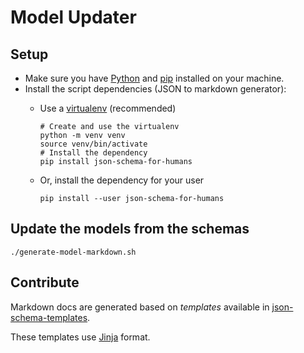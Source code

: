 # Model Updater


## Setup

- Make sure you have [Python](https://www.python.org/downloads/) and [pip](https://pip.pypa.io/en/stable/installation/) installed on your machine.
- Install the script dependencies (JSON to markdown generator):
  - Use a [virtualenv](https://docs.python.org/3/library/venv.html) (recommended)

    ```shell
    # Create and use the virtualenv
    python -m venv venv
    source venv/bin/activate
    # Install the dependency
    pip install json-schema-for-humans
    ```

  - Or, install the dependency for your user

    ```shell
    pip install --user json-schema-for-humans
    ```

## Update the models from the schemas

```shell
./generate-model-markdown.sh
```

## Contribute

Markdown docs are generated based on _templates_ available in [json-schema-templates](./json-schema-templates).

These templates use [Jinja](https://jinja.palletsprojects.com/) format.
